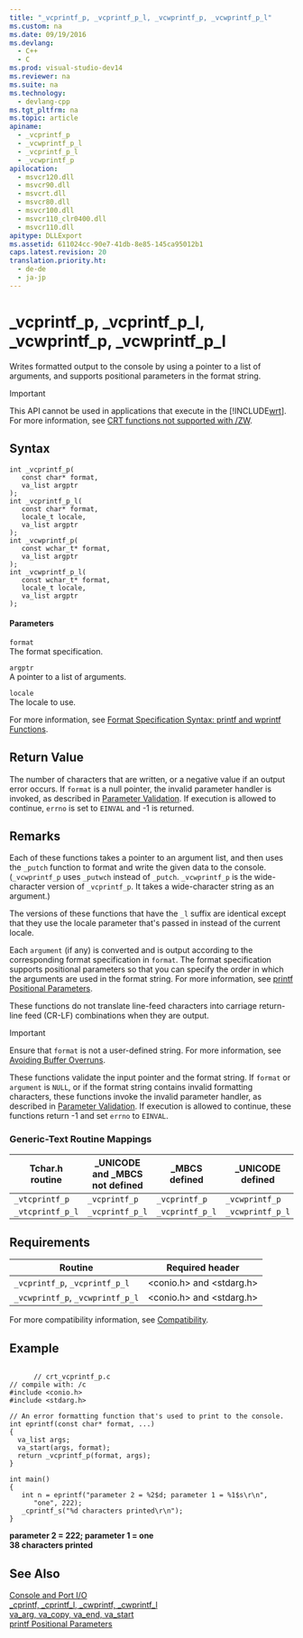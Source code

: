 ```yaml
---
title: "_vcprintf_p, _vcprintf_p_l, _vcwprintf_p, _vcwprintf_p_l"
ms.custom: na
ms.date: 09/19/2016
ms.devlang: 
  - C++
  - C
ms.prod: visual-studio-dev14
ms.reviewer: na
ms.suite: na
ms.technology: 
  - devlang-cpp
ms.tgt_pltfrm: na
ms.topic: article
apiname: 
  - _vcprintf_p
  - _vcwprintf_p_l
  - _vcprintf_p_l
  - _vcwprintf_p
apilocation: 
  - msvcr120.dll
  - msvcr90.dll
  - msvcrt.dll
  - msvcr80.dll
  - msvcr100.dll
  - msvcr110_clr0400.dll
  - msvcr110.dll
apitype: DLLExport
ms.assetid: 611024cc-90e7-41db-8e85-145ca95012b1
caps.latest.revision: 20
translation.priority.ht: 
  - de-de
  - ja-jp
---
```

# _vcprintf_p, _vcprintf_p_l, _vcwprintf_p, _vcwprintf_p_l
Writes formatted output to the console by using a pointer to a list of arguments, and supports positional parameters in the format string.  
  
> [!IMPORTANT]
>  This API cannot be used in applications that execute in the [!INCLUDE[wrt](../vs140/includes/wrt_md.md)]. For more information, see [CRT functions not supported with /ZW](http://msdn.microsoft.com/library/windows/apps/jj606124.aspx).  
  
## Syntax  
  
```  
int _vcprintf_p(  
   const char* format,  
   va_list argptr  
);  
int _vcprintf_p_l(  
   const char* format,  
   locale_t locale,  
   va_list argptr  
);  
int _vcwprintf_p(  
   const wchar_t* format,  
   va_list argptr  
);  
int _vcwprintf_p_l(  
   const wchar_t* format,  
   locale_t locale,  
   va_list argptr  
);  
```  
  
#### Parameters  
 `format`  
 The format specification.  
  
 `argptr`  
 A pointer to a list of arguments.  
  
 `locale`  
 The locale to use.  
  
 For more information, see [Format Specification Syntax: printf and wprintf Functions](../vs140/Format-Specification-Syntax--printf-and-wprintf-Functions.md).  
  
## Return Value  
 The number of characters that are written, or a negative value if an output error occurs. If `format` is a null pointer, the invalid parameter handler is invoked, as described in [Parameter Validation](../vs140/Parameter-Validation.md). If execution is allowed to continue, `errno` is set to `EINVAL` and -1 is returned.  
  
## Remarks  
 Each of these functions takes a pointer to an argument list, and then uses the `_putch` function to format and write the given data to the console. (`_vcwprintf_p` uses `_putwch` instead of `_putch`. `_vcwprintf_p` is the wide-character version of `_vcprintf_p`. It takes a wide-character string as an argument.)  
  
 The versions of these functions that have the `_l` suffix are identical except that they use the locale parameter that's passed in instead of the current locale.  
  
 Each `argument` (if any) is converted and is output according to the corresponding format specification in `format`. The format specification supports positional parameters so that you can specify the order in which the arguments are used in the format string. For more information, see [printf Positional Parameters](../vs140/printf_p-Positional-Parameters.md).  
  
 These functions do not translate line-feed characters into carriage return-line feed (CR-LF) combinations when they are output.  
  
> [!IMPORTANT]
>  Ensure that `format` is not a user-defined string. For more information, see [Avoiding Buffer Overruns](http://msdn.microsoft.com/library/windows/desktop/ms717795).  
  
 These functions validate the input pointer and the format string. If `format` or `argument` is `NULL`, or if the format string contains invalid formatting characters, these functions invoke the invalid parameter handler, as described in [Parameter Validation](../vs140/Parameter-Validation.md). If execution is allowed to continue, these functions return -1 and set `errno` to `EINVAL`.  
  
### Generic-Text Routine Mappings  
  
|Tchar.h routine|_UNICODE and _MBCS not defined|_MBCS defined|_UNICODE defined|  
|---------------------|--------------------------------------|--------------------|-----------------------|  
|`_vtcprintf_p`|`_vcprintf_p`|`_vcprintf_p`|`_vcwprintf_p`|  
|`_vtcprintf_p_l`|`_vcprintf_p_l`|`_vcprintf_p_l`|`_vcwprintf_p_l`|  
  
## Requirements  
  
|Routine|Required header|  
|-------------|---------------------|  
|`_vcprintf_p`, `_vcprintf_p_l`|<conio.h> and <stdarg.h>|  
|`_vcwprintf_p`, `_vcwprintf_p_l`|<conio.h> and <stdarg.h>|  
  
 For more compatibility information, see [Compatibility](../vs140/Compatibility.md).  
  
## Example  
  
```  
  
      // crt_vcprintf_p.c  
// compile with: /c  
#include <conio.h>  
#include <stdarg.h>  
  
// An error formatting function that's used to print to the console.  
int eprintf(const char* format, ...)  
{  
  va_list args;  
  va_start(args, format);  
  return _vcprintf_p(format, args);  
}  
  
int main()  
{  
   int n = eprintf("parameter 2 = %2$d; parameter 1 = %1$s\r\n",  
      "one", 222);  
   _cprintf_s("%d characters printed\r\n");  
}  
```  
  
 **parameter 2 = 222; parameter 1 = one**  
**38 characters printed**   
## See Also  
 [Console and Port I/O](../vs140/Console-and-Port-I-O.md)   
 [_cprintf, _cprintf_l, _cwprintf, _cwprintf_l](../vs140/_cprintf--_cprintf_l--_cwprintf--_cwprintf_l.md)   
 [va_arg, va_copy, va_end, va_start](../vs140/va_arg--va_copy--va_end--va_start.md)   
 [printf Positional Parameters](../vs140/printf_p-Positional-Parameters.md)